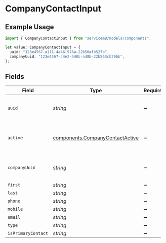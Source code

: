 # CompanyContactInput

## Example Usage

```typescript
import { CompanyContactInput } from "servicem8/models/components";

let value: CompanyContactInput = {
  uuid: "123e4567-a111-4a46-976a-22b56afb527b",
  companyUuid: "123e4567-c4e2-440b-ad8b-22b563cb29bb",
};
```

## Fields

| Field                                                                              | Type                                                                               | Required                                                                           | Description                                                                        | Example                                                                            |
| ---------------------------------------------------------------------------------- | ---------------------------------------------------------------------------------- | ---------------------------------------------------------------------------------- | ---------------------------------------------------------------------------------- | ---------------------------------------------------------------------------------- |
| `uuid`                                                                             | *string*                                                                           | :heavy_minus_sign:                                                                 | Unique identifier for this record                                                  | 123e4567-a111-4a46-976a-22b56afb527b                                               |
| `active`                                                                           | [components.CompanyContactActive](../../models/components/companycontactactive.md) | :heavy_minus_sign:                                                                 | Record active/deleted flag.  Valid values are [0,1]                                |                                                                                    |
| `companyUuid`                                                                      | *string*                                                                           | :heavy_minus_sign:                                                                 | N/A                                                                                | 123e4567-c4e2-440b-ad8b-22b563cb29bb                                               |
| `first`                                                                            | *string*                                                                           | :heavy_minus_sign:                                                                 | N/A                                                                                |                                                                                    |
| `last`                                                                             | *string*                                                                           | :heavy_minus_sign:                                                                 | N/A                                                                                |                                                                                    |
| `phone`                                                                            | *string*                                                                           | :heavy_minus_sign:                                                                 | N/A                                                                                |                                                                                    |
| `mobile`                                                                           | *string*                                                                           | :heavy_minus_sign:                                                                 | N/A                                                                                |                                                                                    |
| `email`                                                                            | *string*                                                                           | :heavy_minus_sign:                                                                 | N/A                                                                                |                                                                                    |
| `type`                                                                             | *string*                                                                           | :heavy_minus_sign:                                                                 | N/A                                                                                |                                                                                    |
| `isPrimaryContact`                                                                 | *string*                                                                           | :heavy_minus_sign:                                                                 | N/A                                                                                |                                                                                    |